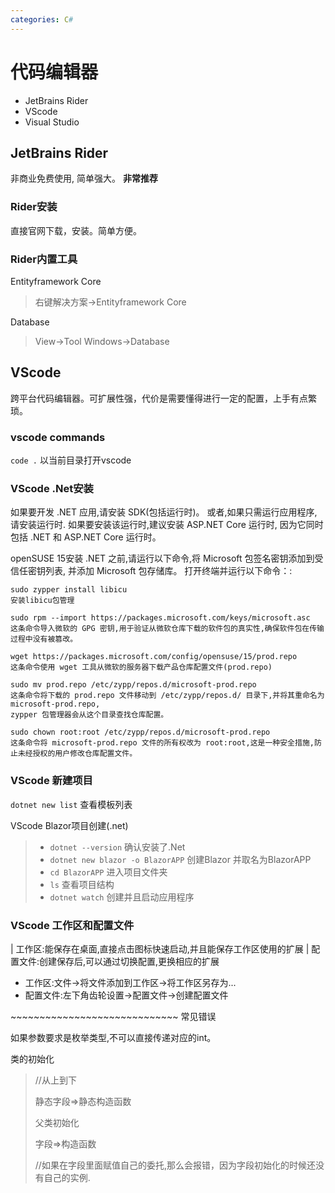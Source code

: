 ```yaml
---
categories: C#
---
```


# 代码编辑器

- JetBrains Rider
- VScode
- Visual Studio

## JetBrains Rider

非商业免费使用, 简单强大。 **非常推荐**

### Rider安装

直接官网下载，安装。简单方便。

### Rider内置工具

Entityframework Core

> 右键解决方案-\>Entityframework Core

Database

> View-\>Tool Windows-\>Database

## VScode

跨平台代码编辑器。可扩展性强，代价是需要懂得进行一定的配置，上手有点繁琐。

### vscode commands

`code .` 以当前目录打开vscode

### VScode .Net安装

如果要开发 .NET 应用,请安装 SDK(包括运行时)。
或者,如果只需运行应用程序,请安装运行时. 如果要安装该运行时,建议安装
ASP.NET Core 运行时, 因为它同时包括 .NET 和 ASP.NET Core 运行时。

openSUSE 15安装 .NET 之前,请运行以下命令,将 Microsoft
包签名密钥添加到受信任密钥列表, 并添加 Microsoft 包存储库。
打开终端并运行以下命令：:

    sudo zypper install libicu
    安装libicu包管理

    sudo rpm --import https://packages.microsoft.com/keys/microsoft.asc
    这条命令导入微软的 GPG 密钥,用于验证从微软仓库下载的软件包的真实性,确保软件包在传输过程中没有被篡改。

    wget https://packages.microsoft.com/config/opensuse/15/prod.repo
    这条命令使用 wget 工具从微软的服务器下载产品仓库配置文件(prod.repo)

    sudo mv prod.repo /etc/zypp/repos.d/microsoft-prod.repo
    这条命令将下载的 prod.repo 文件移动到 /etc/zypp/repos.d/ 目录下,并将其重命名为 microsoft-prod.repo,
    zypper 包管理器会从这个目录查找仓库配置。

    sudo chown root:root /etc/zypp/repos.d/microsoft-prod.repo
    这条命令将 microsoft-prod.repo 文件的所有权改为 root:root,这是一种安全措施,防止未经授权的用户修改仓库配置文件。

### VScode 新建项目

`dotnet new list` 查看模板列表

VScode Blazor项目创建(.net)

> - `dotnet --version` 确认安装了.Net
> - `dotnet new blazor -o BlazorAPP` 创建Blazor 并取名为BlazorAPP
> - `cd BlazorAPP` 进入项目文件夹
> - `ls` 查看项目结构
> - `dotnet watch` 创建并且启动应用程序

### VScode 工作区和配置文件

| 工作区:能保存在桌面,直接点击图标快速启动,并且能保存工作区使用的扩展
| 配置文件:创建保存后,可以通过切换配置,更换相应的扩展

- 工作区:文件-\>将文件添加到工作区-\>将工作区另存为\...
- 配置文件:左下角齿轮设置-\>配置文件-\>创建配置文件

\~\~\~\~\~\~\~\~\~\~\~\~\~\~\~\~\~\~\~\~\~\~\~\~\~\~\~\~\~ 常见错误

如果参数要求是枚举类型,不可以直接传递对应的int。

类的初始化

> //从上到下
>
> 静态字段=\>静态构造函数
>
> 父类初始化
>
> 字段=\>构造函数
>
> //如果在字段里面赋值自己的委托,那么会报错，因为字段初始化的时候还没有自己的实例.
